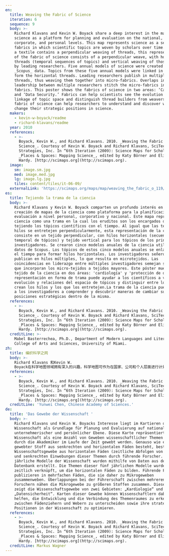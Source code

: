 ```yaml
---
en:
  title: Weaving the Fabric of Science
  iteration: 6
  sequence: 9
  body: >-
    Richard Klavans and Kevin W. Boyack share a deep interest in the mapping of
    science as a platform for planning and evaluation on the national,
    corporate, and personal levels. This map represents science as a set of
    fabrics in which scientific topics are woven by scholars over time. Just as
    a textile contains a perpendicular weaving of threads, this representation
    of the fabric of science consists of a perpendicular weave, with horizontal
    threads (temporal sequences of topics) and vertical weaving of those topics
    by leading researchers. Five annual models of science were created using
    _Scopus_ data. Topics from these five annual models were linked in time to
    form the horizontal threads. Leading researchers publish in multiple
    threads, thus weaving them together into micro-fabrics. Overlaps in
    leadership between multiple researchers stitch the micro-fabrics into larger
    fabrics. This poster shows the fabrics of science in two areas: ‘Cardiology’
    and ‘Data Security.’ Fabrics can help scientists see the evolution and
    linkage of topic space and distinguish thread builders from weavers. The
    fabric of science can help researchers to understand and discover ways to
    change their strategic positions in science.
  makers:
    - kevin-w-boyack/readme
    - richard-klavans/readme
  year: 2010
  references:
    - >-
      Boyack, Kevin W., and Richard Klavans. 2010. _Weaving the Fabric of
      Science_. Courtesy of Kevin W. Boyack and Richard Klavans, SciTech
      Strategies, Inc. In “6th Iteration (2009): Science Maps for Scholars,”
      _Places & Spaces: Mapping Science_, edited by Katy Börner and Elisha F.
      Hardy. [http://scimaps.org](http://scimaps.org).
  image:
    sm: image.sm.jpg
    med: image.med.jpg
    lg: image.lg.jpg
    tiles: content/tiles/it-06-09/
  externalLink: 'https://scimaps.org/maps/map/weaving_the_fabric_o_119/detail'
es:
  title: Tejiendo la trama de la ciencia
  body: >-
    Richard Klavans y Kevin W. Boyack comparten un profundo interés en la
    creación de mapas de la ciencia como plataforma para la planificación y la
    evaluación a nivel personal, corporativo y nacional. Este mapa representa la
    ciencia como una trama en la cual los eruditos son los encargados de ir
    tejiendo los tópicos científicos con el tiempo. Al igual que las telas cuyos
    hilos se entretejen perpendicularmente, esta representación de la ciencia
    consiste en un tejido perpendicular, con hilos horizontales (secuencia
    temporal de tópicos) y tejido vertical para los tópicos de los principales
    investigadores. Se crearon cinco modelos anuales de la ciencia utilizando
    datos de Scopus. Los tópicos de estos cinco modelos anuales se enlazaron en
    el tiempo para formar hilos horizontales. Los investigadores señeros
    publican en hilos múltiples, lo que resulta en microtejidos. Las
    coincidencias en liderazgo entre múltiples investigadores semejan suturas
    que incorporan los micro-tejidos a tejidos mayores. Este póster muestra el
    tejido de la ciencia en dos áreas: 'cardiología' y 'protección de datos.' La
    representación en forma de trama puede ayudar a los científicos a ver la
    evolución y relaciones del espacio de tópicos y distinguir entre los que
    crean los hilos y los que los entretejen.La trama de la ciencia puede ayudar
    a los investigadores a comprender y descubrir maneras de cambiar sus
    posiciones estratégicas dentro de la misma.
  references:
    - >-
      Boyack, Kevin W., and Richard Klavans. 2010. _Weaving the Fabric of
      Science_. Courtesy of Kevin W. Boyack and Richard Klavans, SciTech
      Strategies, Inc. In “6th Iteration (2009): Science Maps for Scholars,”
      _Places & Spaces: Mapping Science_, edited by Katy Börner and Elisha F.
      Hardy. [http://scimaps.org](http://scimaps.org).
  creditLine: >-
    Mabel Basterrechea, Ph.D., Department of Modern Languages and Literatures,
    College of Arts and Sciences, University of Miami.
zh:
  title: 编织科学之网
  body: >-
    Richard Klavans 和Kevin W.
    Boyack在科学地图领域拥有深入的兴趣，科学地图可作为在国家、公司和个人层面进行计划和评估的平台。该图谱将科学视为一系列“布料”的集合，其中的科学主题由学者长时间编织而成。正如一个纺织品包括了一个垂直编织的纹路，它包含了一个垂直的编织纹路，以及一个水平的纹路（主题时间序列）和由重要研究人员牵头的主题的垂直编织。五个科学年度模型通过使用Scopus数据构建。这五个年度模型的主题通过时间相联形成了水平编织纹路。重要研究人员发表在多个纹路中，因此形成了微纺织品。多个重要研究人员间的重合又将微纺织品编织成了更大的纺织品。这一地图在两个领域展示了科学之网：心脏病学和数据安全。科学之网能帮助科学家可视化演化路径和主题空间之间的联系，并区分纹路构造者和编织者。科学之网也能帮助研究人员理解和发现改变他们在科学界中的战略位置的途径。
  references:
    - >-
      Boyack, Kevin W., and Richard Klavans. 2010. _Weaving the Fabric of
      Science_. Courtesy of Kevin W. Boyack and Richard Klavans, SciTech
      Strategies, Inc. In “6th Iteration (2009): Science Maps for Scholars,”
      _Places & Spaces: Mapping Science_, edited by Katy Börner and Elisha F.
      Hardy. [http://scimaps.org](http://scimaps.org).
  creditLine: 'Yunwei Chen, Chinese Academy of Sciences.'
de:
  title: 'Das Gewebe der Wissenschaft '
  body: >-
    Richard Klavans und Kevin W. Boyacks Interesse liegt im Kartieren der
    Wissenschaft als Grundlage für Planung und Evaluierung auf nationaler,
    unternehmerischer und persönlicher Ebene. Diese Karte repräsentiert
    Wissenschaft als eine Anzahl von Geweben wissenschaftlicher Themen welche
    durch die Akademiker im Laufe der Zeit gewebt werden. Genauso wie ein
    gewebter Stoff aus senkrechten und horizontalen Fäden besteht, besteht das
    Wissenschaftsgewebe aus horizontalen Fäden (zeitliche Abfolgen von Themen)
    und senkrechten Einwebungen dieser Themen durch führende Forscher. Fünf
    jährliche Modelle der Wissenschaft wurden mithilfe von Daten aus der Scopus-
    Datenbank erstellt. Die Themen dieser fünf jährlichen Modelle wurden
    zeitlich verknüpft, um die horizontalen Fäden zu bilden. Führende Forscher
    publizieren in mehrfachen Fäden, die sie daher zu Mikrogeweben
    zusammenweben. Überlappungen bei der Führerschaft zwischen mehreren
    Forschern nähen die Mikrogewebe zu größeren Stoffen zusammen. Dieses Poster
    zeigt die Wissenschaftsgewebe von zwei Gebieten: „Kardiologie“ und
    „Datensicherheit“. Karten dieser Gewebe können Wissenschaftlern dabei
    helfen, die Entwicklung und die Verbindung des Themenraumes zu erkennen und
    zwischen Fädenziehern und Webern zu unterscheiden sowie ihre strategischen
    Positionen in der Wissenschaft zu optimieren.
  references:
    - >-
      Boyack, Kevin W., and Richard Klavans. 2010. _Weaving the Fabric of
      Science_. Courtesy of Kevin W. Boyack and Richard Klavans, SciTech
      Strategies, Inc. In “6th Iteration (2009): Science Maps for Scholars,”
      _Places & Spaces: Mapping Science_, edited by Katy Börner and Elisha F.
      Hardy. [http://scimaps.org](http://scimaps.org).
  creditLine: Markus Wagner
---
```

